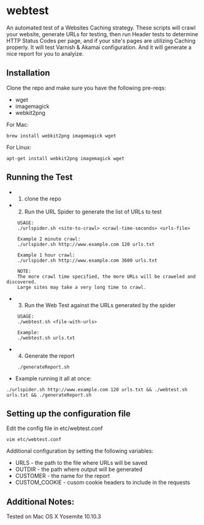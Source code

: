# webtest

An automated test of a Websites Caching strategy.
These scripts will crawl your website, generate URLs for testing, then run Header tests to determine HTTP Status Codes per page, and if your site's pages are utilizing Caching properly.
It will test Varnish & Akamai configuration.
And it will generate a nice report for you to analyize.

## Installation

Clone the repo and make sure you have the following pre-reqs:

* wget
* imagemagick
* webkit2png

For Mac:
```
brew install webkit2png imagemagick wget
```

For Linux:
```
apt-get install webkit2png imagemagick wget
```

## Running the Test
* 1. clone the repo

* 2. Run the URL Spider to generate the list of URLs to test

```
	USAGE:
	./urlspider.sh <site-to-crawl> <crawl-time-seconds> <urls-file>

	Example 2 minute crawl:
	./urlspider.sh http://www.example.com 120 urls.txt

	Example 1 hour crawl:
	./urlspider.sh http://www.example.com 3600 urls.txt

	NOTE:
	The more crawl time specified, the more URLs will be craweled and discovered.
	Large sites may take a very long time to crawl.
```

* 3. Run the Web Test against the URLs generated by the spider

```
	USAGE:
	./webtest.sh <file-with-urls>

	Example:
	./webtest.sh urls.txt

``` 

* 4. Generate the report

```
	./generateReport.sh
```


* Example running it all at once:

```
./urlspider.sh http://www.example.com 120 urls.txt && ./webtest.sh urls.txt && ./generateReport.sh
```

## Setting up the configuration file

Edit the config file in etc/webtest.conf

```
vim etc/webtest.conf
```

Additional configuration by setting the following variables: 
* URLS - the path to the file where URLs will be saved
* OUTDIR - the path where output will be generated
* CUSTOMER - the name for the report
* CUSTOM_COOKIE - cusom cookie headers to include in the requests



## Additional Notes:
Tested on Mac OS X Yosemite 10.10.3

